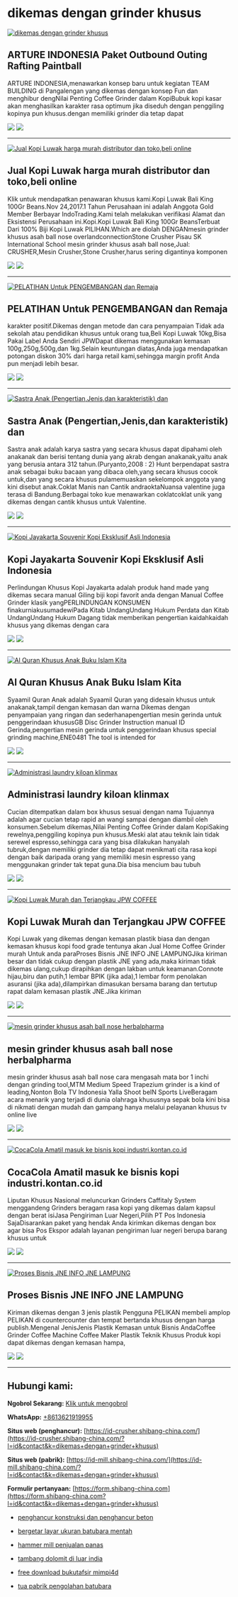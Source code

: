 # dikemas dengan grinder khusus

<a href="https://swt.shibang-china.com/?l=id&img&k=dikemas+dengan+grinder+khusus" target="_blank">![dikemas dengan grinder khusus](http://static.shibang-china.com/all-800x300/255.jpg)</a>

## ARTURE INDONESIA Paket Outbound Outing Rafting Paintball
ARTURE INDONESIA,menawarkan konsep baru untuk kegiatan TEAM BUILDING di Pangalengan yang dikemas dengan konsep Fun dan menghibur dengNilai Penting Coffee Grinder dalam KopiBubuk kopi kasar akan menghasilkan karakter rasa optimum jika diseduh dengan penggiling kopinya pun khusus.dengan memiliki grinder dia tetap dapat


<a href="https://whatsapp.shibangsoft.com/WhatsApp.php" target="_blank" title="WhatsApp">![](http://static.shibang-china.com/icon/whatsapp.png)</a> <a href="https://swt.shibang-china.com/?l=id&icon&k=dikemas+dengan+grinder+khusus" target="_blank">![](http://static.shibang-china.com/icon/chat-id.png)</a>

---

<a href="https://swt.shibang-china.com/?l=id&img&k=dikemas+dengan+grinder+khusus" target="_blank">![Jual Kopi Luwak harga murah distributor dan toko,beli online](http://static.shibang-china.com/all-800x300/1165.jpg)</a>

## Jual Kopi Luwak harga murah distributor dan toko,beli online
Klik untuk mendapatkan penawaran khusus kami.Kopi Luwak Bali King 100Gr Beans.Nov 24,2017.1 Tahun Perusahaan ini adalah Anggota Gold Member Berbayar IndoTrading.Kami telah melakukan verifikasi Alamat dan Eksistensi Perusahaan ini.Kopi.Kopi Luwak Bali King 100Gr BeansTerbuat Dari 100% Biji Kopi Luwak PILIHAN.Which are diolah DENGANmesin grinder khusus asah ball nose overlandconnectionStone Crusher Pisau SK International School mesin grinder khusus asah ball nose,Jual: CRUSHER,Mesin Crusher,Stone Crusher,harus sering digantinya komponen


<a href="https://whatsapp.shibangsoft.com/WhatsApp.php" target="_blank" title="WhatsApp">![](http://static.shibang-china.com/icon/whatsapp.png)</a> <a href="https://swt.shibang-china.com/?l=id&icon&k=dikemas+dengan+grinder+khusus" target="_blank">![](http://static.shibang-china.com/icon/chat-id.png)</a>

---

<a href="https://swt.shibang-china.com/?l=id&img&k=dikemas+dengan+grinder+khusus" target="_blank">![PELATIHAN Untuk PENGEMBANGAN dan Remaja](http://static.shibang-china.com/all-800x300/1214.jpg)</a>

## PELATIHAN Untuk PENGEMBANGAN dan Remaja
karakter positif.Dikemas dengan metode dan cara penyampaian Tidak ada sekolah atau pendidikan khusus untuk orang tua,Beli Kopi Luwak 10kg,Bisa Pakai Label Anda Sendiri JPWDapat dikemas menggunakan kemasan 100g,250g,500g,dan 1kg.Selain keuntungan diatas,Anda juga mendapatkan potongan diskon 30% dari harga retail kami,sehingga margin profit Anda pun menjadi lebih besar.


<a href="https://whatsapp.shibangsoft.com/WhatsApp.php" target="_blank" title="WhatsApp">![](http://static.shibang-china.com/icon/whatsapp.png)</a> <a href="https://swt.shibang-china.com/?l=id&icon&k=dikemas+dengan+grinder+khusus" target="_blank">![](http://static.shibang-china.com/icon/chat-id.png)</a>

---

<a href="https://swt.shibang-china.com/?l=id&img&k=dikemas+dengan+grinder+khusus" target="_blank">![Sastra Anak (Pengertian,Jenis,dan karakteristik) dan](http://static.shibang-china.com/all-800x300/1034.jpg)</a>

## Sastra Anak (Pengertian,Jenis,dan karakteristik) dan
Sastra anak adalah karya sastra yang secara khusus dapat dipahami oleh anakanak dan berisi tentang dunia yang akrab dengan anakanak,yaitu anak yang berusia antara 312 tahun.(Puryanto,2008 : 2) Hunt berpendapat sastra anak sebagai buku bacaan yang dibaca oleh,yang secara khusus cocok untuk,dan yang secara khusus pulamemuaskan sekelompok anggota yang kini disebut anak.Coklat Manis nan Cantik andraoktaNuansa valentine juga terasa di Bandung.Berbagai toko kue menawarkan coklatcoklat unik yang dikemas dengan cantik khusus untuk Valentine.


<a href="https://whatsapp.shibangsoft.com/WhatsApp.php" target="_blank" title="WhatsApp">![](http://static.shibang-china.com/icon/whatsapp.png)</a> <a href="https://swt.shibang-china.com/?l=id&icon&k=dikemas+dengan+grinder+khusus" target="_blank">![](http://static.shibang-china.com/icon/chat-id.png)</a>

---

<a href="https://swt.shibang-china.com/?l=id&img&k=dikemas+dengan+grinder+khusus" target="_blank">![Kopi Jayakarta Souvenir Kopi Eksklusif Asli Indonesia](http://static.shibang-china.com/all-800x300/702.jpg)</a>

## Kopi Jayakarta Souvenir Kopi Eksklusif Asli Indonesia
Perlindungan Khusus Kopi Jayakarta adalah produk hand made yang dikemas secara manual Giling biji kopi favorit anda dengan Manual Coffee Grinder klasik yangPERLINDUNGAN KONSUMEN finakurniakusumadewiPada Kitab UndangUndang Hukum Perdata dan Kitab UndangUndang Hukum Dagang tidak memberikan pengertian kaidahkaidah khusus yang dikemas dengan cara


<a href="https://whatsapp.shibangsoft.com/WhatsApp.php" target="_blank" title="WhatsApp">![](http://static.shibang-china.com/icon/whatsapp.png)</a> <a href="https://swt.shibang-china.com/?l=id&icon&k=dikemas+dengan+grinder+khusus" target="_blank">![](http://static.shibang-china.com/icon/chat-id.png)</a>

---

<a href="https://swt.shibang-china.com/?l=id&img&k=dikemas+dengan+grinder+khusus" target="_blank">![Al Quran Khusus Anak Buku Islam Kita](http://static.shibang-china.com/all-800x300/170.jpg)</a>

## Al Quran Khusus Anak Buku Islam Kita
Syaamil Quran Anak adalah Syaamil Quran yang didesain khusus untuk anakanak,tampil dengan kemasan dan warna Dikemas dengan penyampaian yang ringan dan sederhanapengertian mesin gerinda untuk penggerindaan khususGB Disc Grinder Instruction manual ID Gerinda,pengertian mesin gerinda untuk penggerindaan khusus special grinding machine,ENE0481 The tool is intended for


<a href="https://whatsapp.shibangsoft.com/WhatsApp.php" target="_blank" title="WhatsApp">![](http://static.shibang-china.com/icon/whatsapp.png)</a> <a href="https://swt.shibang-china.com/?l=id&icon&k=dikemas+dengan+grinder+khusus" target="_blank">![](http://static.shibang-china.com/icon/chat-id.png)</a>

---

<a href="https://swt.shibang-china.com/?l=id&img&k=dikemas+dengan+grinder+khusus" target="_blank">![Administrasi laundry kiloan klinmax](http://static.shibang-china.com/all-800x300/200.jpg)</a>

## Administrasi laundry kiloan klinmax
Cucian ditempatkan dalam box khusus sesuai dengan nama Tujuannya adalah agar cucian tetap rapid an wangi sampai dengan diambil oleh konsumen.Sebelum dikemas,Nilai Penting Coffee Grinder dalam KopiSaking rewelnya,penggiling kopinya pun khusus.Meski alat atau teknik lain tidak serewel espresso,sehingga cara yang bisa dilakukan hanyalah tubruk,dengan memiliki grinder dia tetap dapat menikmati cita rasa kopi dengan baik daripada orang yang memiliki mesin espresso yang menggunakan grinder tak tepat guna.Dia bisa mencium bau tubuh


<a href="https://whatsapp.shibangsoft.com/WhatsApp.php" target="_blank" title="WhatsApp">![](http://static.shibang-china.com/icon/whatsapp.png)</a> <a href="https://swt.shibang-china.com/?l=id&icon&k=dikemas+dengan+grinder+khusus" target="_blank">![](http://static.shibang-china.com/icon/chat-id.png)</a>

---

<a href="https://swt.shibang-china.com/?l=id&img&k=dikemas+dengan+grinder+khusus" target="_blank">![Kopi Luwak Murah dan Terjangkau JPW COFFEE](http://static.shibang-china.com/all-800x300/198.jpg)</a>

## Kopi Luwak Murah dan Terjangkau JPW COFFEE
Kopi Luwak yang dikemas dengan kemasan plastik biasa dan dengan kemasan khusus kopi food grade tentunya akan Jual Home Coffee Grinder murah Untuk anda paraProses Bisnis JNE INFO JNE LAMPUNGJika kiriman besar dan tidak cukup dengan plastik JNE yang ada,maka kiriman tidak dikemas ulang,cukup dirapihkan dengan lakban untuk keamanan.Connote hijau,biru dan putih,1 lembar BPIK (jika ada),1 lembar form penolakan asuransi (jika ada),dilampirkan dimasukan bersama barang dan tertutup rapat dalam kemasan plastik JNE.Jika kiriman


<a href="https://whatsapp.shibangsoft.com/WhatsApp.php" target="_blank" title="WhatsApp">![](http://static.shibang-china.com/icon/whatsapp.png)</a> <a href="https://swt.shibang-china.com/?l=id&icon&k=dikemas+dengan+grinder+khusus" target="_blank">![](http://static.shibang-china.com/icon/chat-id.png)</a>

---

<a href="https://swt.shibang-china.com/?l=id&img&k=dikemas+dengan+grinder+khusus" target="_blank">![mesin grinder khusus asah ball nose herbalpharma](http://static.shibang-china.com/all-800x300/1521.jpg)</a>

## mesin grinder khusus asah ball nose herbalpharma
mesin grinder khusus asah ball nose cara mengasah mata bor 1 inchi dengan grinding tool,MTM Medium Speed Trapezium grinder is a kind of leading,Nonton Bola TV Indonesia Yalla Shoot beIN Sports LiveBeragam acara menarik yang terjadi di dunia olahraga khususnya sepak bola kini bisa di nikmati dengan mudah dan gampang hanya melalui pelayanan khusus tv online live


<a href="https://whatsapp.shibangsoft.com/WhatsApp.php" target="_blank" title="WhatsApp">![](http://static.shibang-china.com/icon/whatsapp.png)</a> <a href="https://swt.shibang-china.com/?l=id&icon&k=dikemas+dengan+grinder+khusus" target="_blank">![](http://static.shibang-china.com/icon/chat-id.png)</a>

---

<a href="https://swt.shibang-china.com/?l=id&img&k=dikemas+dengan+grinder+khusus" target="_blank">![CocaCola Amatil masuk ke bisnis kopi industri.kontan.co.id](http://static.shibang-china.com/all-800x300/438.jpg)</a>

## CocaCola Amatil masuk ke bisnis kopi industri.kontan.co.id
Liputan Khusus Nasional meluncurkan Grinders Caffitaly System menggandeng Grinders beragam rasa kopi yang dikemas dalam kapsul dengan berat isiJasa Pengiriman Luar Negeri,Pilih PT Pos Indonesia SajaDisarankan paket yang hendak Anda kirimkan dikemas dengan box agar bisa Pos Ekspor adalah layanan pengiriman luar negeri berupa barang khusus untuk


<a href="https://whatsapp.shibangsoft.com/WhatsApp.php" target="_blank" title="WhatsApp">![](http://static.shibang-china.com/icon/whatsapp.png)</a> <a href="https://swt.shibang-china.com/?l=id&icon&k=dikemas+dengan+grinder+khusus" target="_blank">![](http://static.shibang-china.com/icon/chat-id.png)</a>

---

<a href="https://swt.shibang-china.com/?l=id&img&k=dikemas+dengan+grinder+khusus" target="_blank">![Proses Bisnis JNE INFO JNE LAMPUNG](http://static.shibang-china.com/all-800x300/594.jpg)</a>

## Proses Bisnis JNE INFO JNE LAMPUNG
Kiriman dikemas dengan 3 jenis plastik Pengguna PELIKAN membeli amplop PELIKAN di countercounter dan tempat bertanda khusus dengan harga publish.Mengenal JenisJenis Plastik Kemasan untuk Bisnis AndaCoffee Grinder Coffee Machine Coffee Maker Plastik Teknik Khusus Produk kopi dapat dikemas dengan kemasan hampa,


<a href="https://whatsapp.shibangsoft.com/WhatsApp.php" target="_blank" title="WhatsApp">![](http://static.shibang-china.com/icon/whatsapp.png)</a> <a href="https://swt.shibang-china.com/?l=id&icon&k=dikemas+dengan+grinder+khusus" target="_blank">![](http://static.shibang-china.com/icon/chat-id.png)</a>

---
## Hubungi kami:

**Ngobrol Sekarang:** [Klik untuk mengobrol](https://swt.shibang-china.com?l=id&contact&k=dikemas+dengan+grinder+khusus)

**WhatsApp:**  [+8613621919955](https://whatsapp.shibangsoft.com/WhatsApp.php)

**Situs web (penghancur):** [https://id-crusher.shibang-china.com/](https://id-crusher.shibang-china.com/?l=id&contact&k=dikemas+dengan+grinder+khusus)

**Situs web (pabrik):** [https://id-mill.shibang-china.com/](https://id-mill.shibang-china.com/?l=id&contact&k=dikemas+dengan+grinder+khusus)

**Formulir pertanyaan:** [https://form.shibang-china.com](https://form.shibang-china.com?l=id&contact&k=dikemas+dengan+grinder+khusus)

* [penghancur konstruksi dan penghancur beton](../37/penghancur%20konstruksi%20dan%20penghancur%20beton.md)

* [bergetar layar ukuran batubara mentah](../38/bergetar%20layar%20ukuran%20batubara%20mentah.md)

* [hammer mill penjualan panas](../34/hammer%20mill%20penjualan%20panas.md)

* [tambang dolomit di luar india](../35/tambang%20dolomit%20di%20luar%20india.md)

* [free download bukutafsir mimpi4d](../40/free%20download%20bukutafsir%20mimpi4d.md)

* [tua pabrik pengolahan batubara](../39/tua%20pabrik%20pengolahan%20batubara.md)